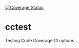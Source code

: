 [![Coverage Status](https://coveralls.io/repos/github/koocbor/cctest/badge.svg?branch=develop)](https://coveralls.io/github/koocbor/cctest?branch=develop)

# cctest
Testing Code Coverage CI options
